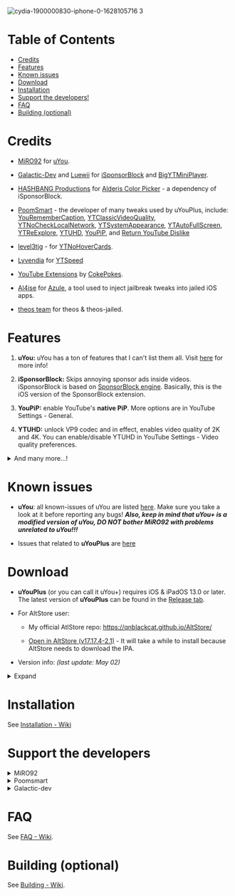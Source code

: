 ![cydia-1900000830-iphone-0-1628105716 3](https://user-images.githubusercontent.com/52943116/135612614-3d3138cb-2a3d-4ed1-9244-905bab8f5c9f.PNG)


# Table of Contents

* [Credits](#credits)
* [Features](#features)
* [Known issues](#known-issues)
* [Download](#download)
* [Installation](#installation)
* [Support the developers!](#support-the-developers)
* [FAQ](#faq)
* [Building (optional)](#building-optional)


# Credits

- [MiRO92](https://twitter.com/miro92) for [uYou](https://github.com/MiRO92/uYou-for-YouTube).

- [Galactic-Dev](https://github.com/Galactic-Dev) and [Luewii](https://github.com/Luewii) for [iSponsorBlock](https://github.com/Galactic-Dev/iSponsorBlock) and [BigYTMiniPlayer](https://github.com/Galactic-Dev/BigYTMiniPlayer).

- [HASHBANG Productions](https://github.com/hbang) for [Alderis Color Picker](https://github.com/hbang/Alderis) - a dependency of iSponsorBlock.

- [PoomSmart](https://twitter.com/poomsmart) - the developer of many tweaks used by uYouPlus, include: [YouRememberCaption](https://www.ios-repo-updates.com/repository/poomsmart/package/com.ps.youremembercaption/), [YTClassicVideoQuality](https://poomsmart.github.io/repo/depictions/ytclassicvideoquality.html), [YTNoCheckLocalNetwork](https://poomsmart.github.io/repo/depictions/ytnochecklocalnetwork.html), [YTSystemAppearance](https://poomsmart.github.io/repo/depictions/ytsystemappearance.html), [YTAutoFullScreen](https://github.com/PoomSmart/YTAutoFullScreen/), [YTReExplore](https://github.com/PoomSmart/YTReExplore/), [YTUHD](https://poomsmart.github.io/repo/depictions/ytuhd.html), [YouPiP](https://poomsmart.github.io/repo/depictions/youpip.html), and [Return YouTube Dislike](https://github.com/PoomSmart/Return-YouTube-Dislikes)

- [level3tjg](https://twitter.com/level3tjg) - for [YTNoHoverCards](https://github.com/level3tjg/YTNoHoverCards).

- [Lyvendia](https://github.com/Lyvendia/) for [YTSpeed](https://github.com/Lyvendia/YTSpeed/)

- [YouTube Extensions](https://github.com/CokePokes/YoutubeExtensions) by [CokePokes](https://github.com/CokePokes/).

- [Al4ise](https://github.com/Al4ise) for [Azule](https://github.com/Al4ise/Azule), a tool used to inject jailbreak tweaks into jailed iOS apps.

- [theos team](https://github.com/theos/theos) for theos & theos-jailed.


# Features

1. **uYou:** uYou has a ton of features that I can't list them all. Visit [here](https://miro92.com/repo/depictions/?p=com.miro.uyou) for more info!

2. **iSponsorBlock:** Skips annoying sponsor ads inside videos. iSponsorBlock is based on [SponsorBlock engine](https://sponsor.ajay.app/). Basically, this is the iOS version of the SponsorBlock extension.

3. **YouPiP:** enable YouTube's **native PiP**. More options are in YouTube Settings - General.

4. **YTUHD:** unlock VP9 codec and in effect, enables video quality of 2K and 4K. You can enable/disable YTUHD in YouTube Settings - Video quality preferences.

<details>
  <summary>And many more...!</summary>

5. **YTAutoFullScreen:** autoplay videos at full screen.

6. **YTClassicVideoQuality:** since YouTube v16.xx, you need one more step to change the video quality. YTClassicVideoQuality brings back the old video quality selector, which is a lot better than the new one.

7. **YTNoHoverCards:** offer an option to enable/disable the annoying suggested videos show up at the end of the videos.

8. **YTSystemAppearance**: sync the YouTube theme (dark/light) with the system theme.

9. **YTNoCheckLocalNetwork**: block the Local Network permission popup.

10. **YouRememberCaption**: make YouTube remember your video caption setting (if not already).

11. **YTSpeed**: add 2.25, 2.5, 2.75, and 3x playback speed

</details>

# Known issues 

- **uYou**: all known-issues of uYou are listed [here](https://github.com/MiRO92/uYou-for-YouTube/issues). Make sure you take a look at it before reporting any bugs! ***Also, keep in mind that uYou+ is a modified version of uYou, DO NOT bother MiRO92 with problems unrelated to uYou!!!***

- Issues that related to **uYouPlus** are [here](https://github.com/qnblackcat/uYouPlus/issues/)


# Download

- **uYouPlus** (or you can call it uYou+) requires iOS & iPadOS 13.0 or later. The latest version of **uYouPlus** can be found in the [Release tab](https://github.com/qnblackcat/uYouPlus/releases).

- For AltStore user: 

  - My official AtlStore repo: https://qnblackcat.github.io/AltStore/

  - [Open in AltStore (v17.17.4-2.1)](https://tinyurl.com/yrbc47hp) - It will take a while to install because AltStore needs to download the IPA.

- Version info: _(last update: May 02)_

<details>
  <summary>  Expand</summary>

| **Tweaks/App** | **Version** | **Open source** |
| :------------: | :----------:| :-------------: |
| **YouTube** | 17.17.4 | ✖︎  |
| **uYou** | 2.1 | ✖︎ |
| **Return YouTube Dislike** | 1.6.4 | [✔︎](https://github.com/PoomSmart/Return-YouTube-Dislikes) |
| [Open in YouTube](https://github.com/CokePokes/YoutubeExtensions/) | 1.2 | ✖︎ |
| **iSponsorBlock** | 1.0-14 | [✔︎](https://github.com/Galactic-Dev/iSponsorBlock) |
| **Alderis Color Picker** | 1.1.2| [✔︎](https://github.com/hbang/Alderis) |
| **YouRememberCaption** | 1.0.0 | [✔︎](https://poomsmart.github.io/repo/depictions/youremembercaption.html) |
| **YTClassicVideoQuality** | 1.0.1 | [✔︎](https://github.com/PoomSmart/YTClassicVideoQuality) |
| **YTNoCheckLocalNetwork** | 1.0.2 | [✔︎](https://poomsmart.github.io/repo/depictions/ytnochecklocalnetwork.html) |
| **YTNoHoverCards** | 0.0.3 | [✔︎](https://github.com/level3tjg/YTNoHoverCards) |
| **YTSystemAppearance** | 1.0.0 | [✔︎](https://poomsmart.github.io/repo/depictions/ytsystemappearance.html) |
| **YTUHD** | 1.2.7 | [✔︎](https://github.com/PoomSmart/YTUHD) |
| **YouPiP** | 1.6.12 | [✔︎](https://github.com/PoomSmart/YouPiP) |
| **YTSpeed** | 1.0.1 | [✔︎](https://github.com/Lyvendia/YTSpeed) |
| **YTAutoFullScreen** | 1.0.3 | [✔︎](https://github.com/PoomSmart/YTAutoFullScreen/) |
| **YTReExplore** | 1.0.2 | [✔︎](https://github.com/PoomSmart/YTReExplore) |
| **BigYTMiniPlayer** | 1.0-1 | [✔︎](https://github.com/Galactic-Dev/BigYTMiniPlayer) |
| **YTCastConfirm** | 1.0.0 | [✔︎](https://github.com/JamieBerghmans/YTCastConfirm) |

</details>

# Installation
See [Installation - Wiki](https://github.com/qnblackcat/uYouPlus/wiki/Installation)

# Support the developers

<details>
  <summary>MiRO92</summary>
  
- CashApp: https://cash.app/$MiRO92M
 
- Other payment methods are available in uYou's settings.
</details>

<details>
  <summary>Poomsmart</summary>

- Paypal: https://poomsmart.github.io/

</details>

<details>
  <summary>Galactic-dev</summary>
  
- Paypal: https://www.paypal.com/paypalme/DBrett684 

- Venmo: https://venmo.com/u/DavidBrett
</details>


# FAQ

See [FAQ - Wiki](https://github.com/qnblackcat/uYouPlus/wiki/FAQ).

# Building (optional)

See [Building - Wiki](https://github.com/qnblackcat/uYouPlus/wiki/Building).
